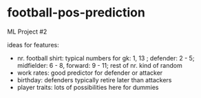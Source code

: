 # football-pos-prediction
ML Project #2


ideas for features:
- nr. football shirt: typical numbers for gk: 1, 13 ; defender: 2 - 5; midfielder: 6 - 8, forward: 9 - 11; rest of nr. kind of random
- work rates: good predictor for defender or attacker
- birthday: defenders typically retire later than attackers
- player traits: lots of possibilities here for dummies 
